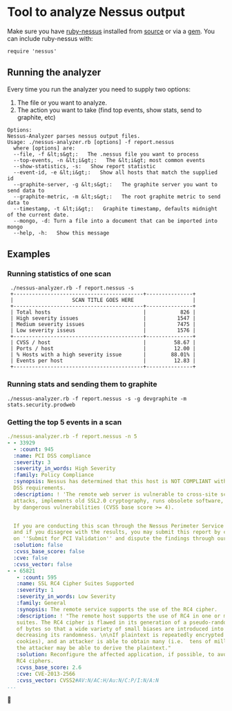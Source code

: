 # Tool to analyze Nessus output

Make sure you have [ruby-nessus](https://github.com/mephux/ruby-nessus) installed from [source](https://github.com/mephux/ruby-nessus) or via a [gem](http://rubygems.org/gems/ruby-nessus). You can include ruby-nessus with:

```
require 'nessus'
```

## Running the analyzer
Every time you run the analyzer you need to supply two options:

1. The file or you want to analyze.
2. The action you want to take (find top events, show stats, send to graphite, etc)

```
Options:
Nessus-Analyzer parses nessus output files.
Usage: ./nessus-analyzer.rb [options] -f report.nessus 
  where [options] are:
  --file, -f &lt;s&gt;:   The .nessus file you want to process
  --top-events, -n &lt;i&gt;:   The &lt;i&gt; most common events
  --show-statistics, -s:   Show report statistic
  --event-id, -e &lt;i&gt;:   Show all hosts that match the supplied id
  --graphite-server, -g &lt;s&gt;:   The graphite server you want to send data to
  --graphite-metric, -m &lt;s&gt;:   The root graphite metric to send data to
  --timestamp, -t &lt;i&gt;:   Graphite timestamp, defaults midnight of the current date.
  --mongo, -d: Turn a file into a document that can be imported into mongo
  --help, -h:   Show this message
```

## Examples
### Running statistics of one scan
``` 
 ./nessus-analyzer.rb -f report.nessus -s
 +------------------------------------------+---------------+
 |                   SCAN TITLE GOES HERE                   |
 +------------------------------------------+---------------+
 | Total hosts                              |           826 |
 | High severity issues                     |          1547 |
 | Medium severity issues                   |          7475 |
 | Low severity isseus                      |          1576 |
 +------------------------------------------+---------------+
 | CVSS / host                              |         58.67 |
 | Ports / host                             |         12.00 |
 | % Hosts with a high severity issue       |        88.01% |
 | Events per host                          |         12.83 |
 +------------------------------------------+---------------+
```
### Running stats and sending them to graphite
```
./nessus-analyzer.rb -f report.nessus -s -g devgraphite -m stats.security.prodweb
```
### Getting the top 5 events in a scan
```yaml
./nessus-analyzer.rb -f report.nessus -n 5
- - 33929
  - :count: 945
  :name: PCI DSS compliance
  :severity: 3
  :severity_in_words: High Severity
  :family: Policy Compliance
  :synopsis: Nessus has determined that this host is NOT COMPLIANT with the PCI
  DSS requirements.
  :description: ! 'The remote web server is vulnerable to cross-site scripting (XSS)
  attacks, implements old SSL2.0 cryptography, runs obsolete software, or is affected
  by dangerous vulnerabilities (CVSS base score >= 4).


  If you are conducting this scan through the Nessus Perimeter Service Plugin,
  and if you disagree with the results, you may submit this report by clicking
  on ''Submit for PCI Validation'' and dispute the findings through our web interface.'
  :solution: false
  :cvss_base_score: false
  :cve: false
  :cvss_vector: false
- - 65821
   - :count: 595
   :name: SSL RC4 Cipher Suites Supported
   :severity: 1
   :severity_in_words: Low Severity
   :family: General
   :synopsis: The remote service supports the use of the RC4 cipher.
   :description: ! "The remote host supports the use of RC4 in one or more cipher
   suites. The RC4 cipher is flawed in its generation of a pseudo-random stream
   of bytes so that a wide variety of small biases are introduced into the stream,
   decreasing its randomness. \n\nIf plaintext is repeatedly encrypted (e.g.  HTTP
   cookies), and an attacker is able to obtain many (i.e.  tens of millions) ciphertexts,
   the attacker may be able to derive the plaintext."
   :solution: Reconfigure the affected application, if possible, to avoid use of
   RC4 ciphers.
   :cvss_base_score: 2.6
   :cve: CVE-2013-2566
   :cvss_vector: CVSS2#AV:N/AC:H/Au:N/C:P/I:N/A:N
...
```
:beers:
